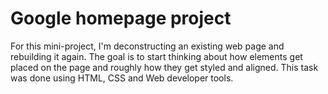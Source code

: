 # Google homepage project
 For this mini-project, I'm deconstructing an existing web page and rebuilding it again. 
  The goal is to start thinking about how elements get placed on the page and roughly how they get styled and aligned.
  This task was done using HTML, CSS and Web developer tools.